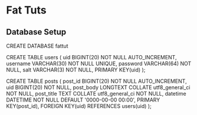 Fat Tuts
========

Database Setup
--------------

CREATE DATABASE fattut

CREATE TABLE users (
    uid BIGINT(20) NOT NULL AUTO_INCREMENT,
    username VARCHAR(30) NOT NULL UNIQUE,
    password VARCHAR(64) NOT NULL,
    salt VARCHAR(3) NOT NULL,
    PRIMARY KEY(uid)
);

CREATE TABLE posts (
	post_id	BIGINT(20) NOT NULL AUTO_INCREMENT,
	uid BIGINT(20) NOT NULL,
	post_body LONGTEXT COLLATE utf8_general_ci NOT NULL,
	post_title TEXT COLLATE utf8_general_ci NOT NULL,
	datetime DATETIME NOT NULL DEFAULT '0000-00-00 00:00',
	PRIMARY KEY(post_id),
	FOREIGN KEY(uid) REFERENCES users(uid)
);
